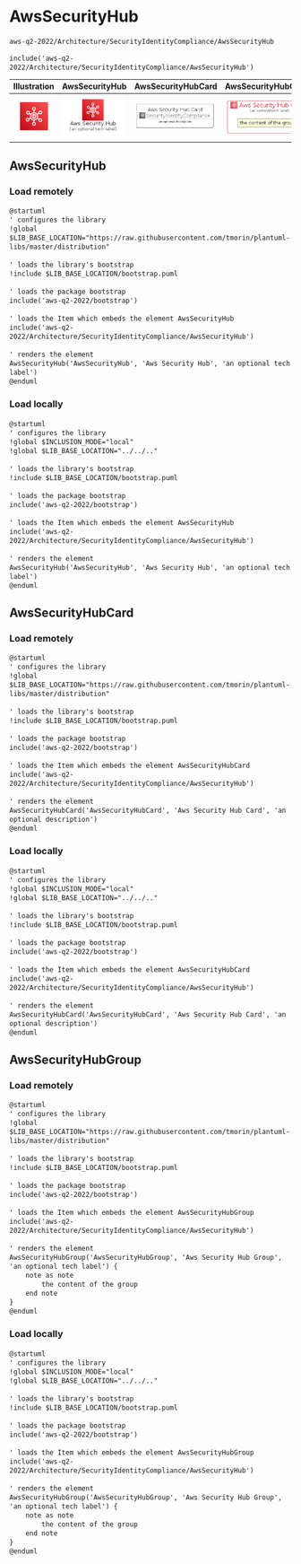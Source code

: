 # AwsSecurityHub


```text
aws-q2-2022/Architecture/SecurityIdentityCompliance/AwsSecurityHub
```

```text
include('aws-q2-2022/Architecture/SecurityIdentityCompliance/AwsSecurityHub')
```



| Illustration | AwsSecurityHub | AwsSecurityHubCard | AwsSecurityHubGroup |
| :---: | :---: | :---: | :---: |
| ![illustration for Illustration](../../../aws-q2-2022/Architecture/SecurityIdentityCompliance/AwsSecurityHub.png) | ![illustration for AwsSecurityHub](../../../aws-q2-2022/Architecture/SecurityIdentityCompliance/AwsSecurityHub.Local.png) | ![illustration for AwsSecurityHubCard](../../../aws-q2-2022/Architecture/SecurityIdentityCompliance/AwsSecurityHubCard.Local.png) | ![illustration for AwsSecurityHubGroup](../../../aws-q2-2022/Architecture/SecurityIdentityCompliance/AwsSecurityHubGroup.Local.png) |




## AwsSecurityHub

### Load remotely
```plantuml
@startuml
' configures the library
!global $LIB_BASE_LOCATION="https://raw.githubusercontent.com/tmorin/plantuml-libs/master/distribution"

' loads the library's bootstrap
!include $LIB_BASE_LOCATION/bootstrap.puml

' loads the package bootstrap
include('aws-q2-2022/bootstrap')

' loads the Item which embeds the element AwsSecurityHub
include('aws-q2-2022/Architecture/SecurityIdentityCompliance/AwsSecurityHub')

' renders the element
AwsSecurityHub('AwsSecurityHub', 'Aws Security Hub', 'an optional tech label')
@enduml
```

### Load locally
```plantuml
@startuml
' configures the library
!global $INCLUSION_MODE="local"
!global $LIB_BASE_LOCATION="../../.."

' loads the library's bootstrap
!include $LIB_BASE_LOCATION/bootstrap.puml

' loads the package bootstrap
include('aws-q2-2022/bootstrap')

' loads the Item which embeds the element AwsSecurityHub
include('aws-q2-2022/Architecture/SecurityIdentityCompliance/AwsSecurityHub')

' renders the element
AwsSecurityHub('AwsSecurityHub', 'Aws Security Hub', 'an optional tech label')
@enduml
```

## AwsSecurityHubCard

### Load remotely
```plantuml
@startuml
' configures the library
!global $LIB_BASE_LOCATION="https://raw.githubusercontent.com/tmorin/plantuml-libs/master/distribution"

' loads the library's bootstrap
!include $LIB_BASE_LOCATION/bootstrap.puml

' loads the package bootstrap
include('aws-q2-2022/bootstrap')

' loads the Item which embeds the element AwsSecurityHubCard
include('aws-q2-2022/Architecture/SecurityIdentityCompliance/AwsSecurityHub')

' renders the element
AwsSecurityHubCard('AwsSecurityHubCard', 'Aws Security Hub Card', 'an optional description')
@enduml
```

### Load locally
```plantuml
@startuml
' configures the library
!global $INCLUSION_MODE="local"
!global $LIB_BASE_LOCATION="../../.."

' loads the library's bootstrap
!include $LIB_BASE_LOCATION/bootstrap.puml

' loads the package bootstrap
include('aws-q2-2022/bootstrap')

' loads the Item which embeds the element AwsSecurityHubCard
include('aws-q2-2022/Architecture/SecurityIdentityCompliance/AwsSecurityHub')

' renders the element
AwsSecurityHubCard('AwsSecurityHubCard', 'Aws Security Hub Card', 'an optional description')
@enduml
```

## AwsSecurityHubGroup

### Load remotely
```plantuml
@startuml
' configures the library
!global $LIB_BASE_LOCATION="https://raw.githubusercontent.com/tmorin/plantuml-libs/master/distribution"

' loads the library's bootstrap
!include $LIB_BASE_LOCATION/bootstrap.puml

' loads the package bootstrap
include('aws-q2-2022/bootstrap')

' loads the Item which embeds the element AwsSecurityHubGroup
include('aws-q2-2022/Architecture/SecurityIdentityCompliance/AwsSecurityHub')

' renders the element
AwsSecurityHubGroup('AwsSecurityHubGroup', 'Aws Security Hub Group', 'an optional tech label') {
    note as note
        the content of the group
    end note
}
@enduml
```

### Load locally
```plantuml
@startuml
' configures the library
!global $INCLUSION_MODE="local"
!global $LIB_BASE_LOCATION="../../.."

' loads the library's bootstrap
!include $LIB_BASE_LOCATION/bootstrap.puml

' loads the package bootstrap
include('aws-q2-2022/bootstrap')

' loads the Item which embeds the element AwsSecurityHubGroup
include('aws-q2-2022/Architecture/SecurityIdentityCompliance/AwsSecurityHub')

' renders the element
AwsSecurityHubGroup('AwsSecurityHubGroup', 'Aws Security Hub Group', 'an optional tech label') {
    note as note
        the content of the group
    end note
}
@enduml
```


